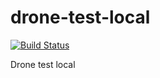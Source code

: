 drone-test-local
================
[![Build Status](http://128.199.249.74/github.com/yosssi/drone-test-local/status.png?branch=master)](http://128.199.249.74/github.com/yosssi/drone-test-local)

Drone test local

